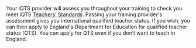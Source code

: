Your iQTS provider will assess you throughout your training to check you meet iQTS [Teachers’ Standards](https://www.gov.uk/government/publications/international-qualified-teacher-status-teachers-standards). Passing your training provider's assessment gives you international qualified teacher status. If you wish, you can then apply to England's Department for Education for qualified teacher status (QTS). You can apply for QTS even if you don’t want to teach in England. 